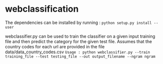 # webclassification

The dependencies can be installed by running : ```python setup.py install --user```

webclassifier.py can be used to train the classifier on a given input training file and then predict the category for the given test file. Assumes that the country codes for each url are provided in the file data/data_country_codes.csv
```Usage : python webclassifier.py --train training_file --test testing_file --out output_filename --ngram ngram```
